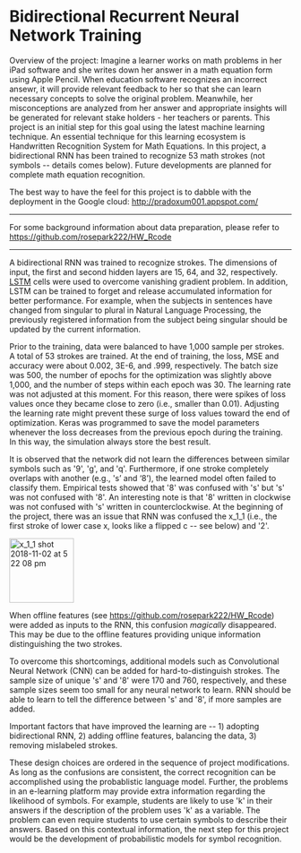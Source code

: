 # Bidirectional Recurrent Neural Network Training 

Overview of the project: Imagine a learner works on math problems in her iPad software and she writes down her answer in a math equation form using Apple Pencil. When education software recognizes an incorrect ansewr, it will provide relevant feedback to her so that she can learn necessary concepts to solve the original problem. Meanwhile, her misconceptions are analyzed from her answer and appropriate insights will be generated for relevant stake holders - her teachers or parents. This project is an initial step for this goal using the latest machine learning technique. An essential technique for this learning ecosystem is Handwritten Recognition System for Math Equations. In this project, a bidirectional RNN has been trained to recognize 53 math strokes (not symbols -- details comes below). Future developments are planned for complete math equation recognition.

The best way to have the feel for this project is to dabble with the deployment in the Google cloud: http://pradoxum001.appspot.com/

---

For some background information about data preparation, please refer to https://github.com/rosepark222/HW_Rcode

---

A bidirectional RNN was trained to recognize strokes. The dimensions of input, the first and second hidden layers are 15, 64, and 32, respectively. [LSTM](http://colah.github.io/posts/2015-08-Understanding-LSTMs/) cells were used to overcome vanishing gradient problem. In addition, LSTM can be trained to forget and release accumulated information for better performance. For example, when the subjects in sentences have changed from singular to plural in Natural Language Processing, the previously registered information from the subject being singular should be updated by the current information. 

Prior to the training, data were balanced to have 1,000 sample per strokes. A total of 53 strokes are trained. At the end of training, the loss, MSE and accuracy were about 0.002, 3E-6, and .999, respectively. The batch size was 500, the number of epochs for the optimization was slightly above 1,000, and the number of steps within each epoch was 30. The learning rate was not adjusted at this moment. For this reason, there were spikes of loss values once they became close to zero (i.e., smaller than 0.01). Adjusting the learning rate might prevent these surge of loss values toward the end of optimization. Keras was programmed to save the model parameters whenever the loss decreases from the previous epoch during the training. In this way, the simulation always store the best result.

<!--- In the current project, it is not clear how the [forget gates](https://datascience.stackexchange.com/questions/19196/forget-layer-in-a-recurrent-neural-network-rnn) in LSTM would help the learning. --> 

It is observed that the network did not learn the differences between similar symbols such as '9', 'g', and 'q'. Furthermore, if one stroke completely overlaps with another (e.g., 's’ and ‘8’), the learned model often failed to classify them. Empirical tests showed that '8' was confused with 's' but 's' was not confused with '8'. An interesting note is that '8' written in clockwise was not confused with 's' written in counterclockwise. At the beginning of the project, there was an issue that RNN was confused the x_1_1 (i.e., the first stroke of lower case x, looks like a flipped c -- see below) and '2'. 

<img width="115" alt="x_1_1 shot 2018-11-02 at 5 22 08 pm" src="https://user-images.githubusercontent.com/38844805/47946055-e82c3380-dec3-11e8-9317-6b8ece3edfc2.png">

When offline features (see https://github.com/rosepark222/HW_Rcode) were added as inputs to the RNN, this confusion *magically* disappeared. This may be due to the offline features providing unique information distinguishing the two strokes. 

To overcome this shortcomings, additional models such as Convolutional Neural Network (CNN) can be added for hard-to-distinguish strokes. The sample size of unique 's' and '8' were 170 and 760, respectively, and these sample sizes seem too small for any neural network to learn. RNN should be able to learn to tell the difference between 's' and '8', if more samples are added.  

Important factors that have improved the learning are -- 
     1) adopting bidirectional RNN, 
     2) adding offline features, balancing the data, 
     3) removing mislabeled strokes. 

These design choices are ordered in the sequence of project modifications. As long as the confusions are consistent, the correct recognition can be accomplished using the probablistic language model. Further, the problems in an e-learning platform may provide extra information regarding the likelihood of symbols. For example, students are likely to use 'k' in their answers if the description of the problem uses 'k' as a variable. The problem can even require students to use certain symbols to describe their answers. Based on this contextual information, the next step for this project would be the development of probabilistic models for symbol recognition.   

     
